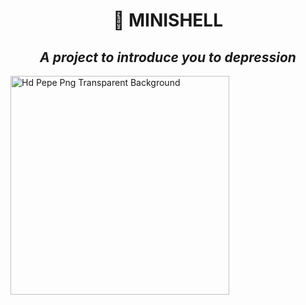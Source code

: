<h1 align="center">
	📖 MINISHELL
</h1>
<h2 align="center">
	<b><i>A project to introduce you to depression</a></a></i></b><br>
</h2>
<img src="https://www.freeiconspng.com/uploads/hd-pepe-png-transparent-background-4.png" width="350" alt="Hd Pepe Png Transparent Background" />